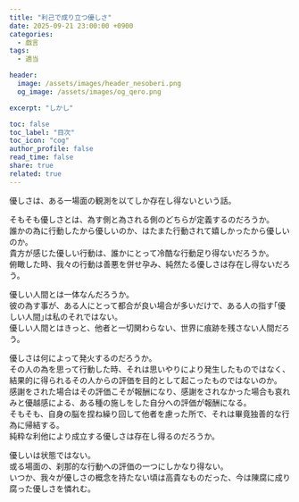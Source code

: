 ```yaml
---
title: "利己で成り立つ優しさ"
date: 2025-09-21 23:00:00 +0900
categories:
  - 戯言
tags:
  - 適当

header:
  image: /assets/images/header_nesoberi.png
  og_image: /assets/images/og_qero.png

excerpt: "しかし"

toc: false
toc_label: "目次"
toc_icon: "cog"
author_profile: false
read_time: false
share: true
related: true
---
```


優しさは、ある一場面の観測を以てしか存在し得ないという話。

そもそも優しさとは、為す側と為される側のどちらが定義するのだろうか。  
誰かの為に行動したから優しいのか、はたまた行動されて嬉しかったから優しいのか。  
貴方が感じた優しい行動は、誰かにとって冷酷な行動足り得ないだろうか。  
俯瞰した時、我々の行動は善悪を併せ孕み、純然たる優しさは存在し得ないだろう。

優しい人間とは一体なんだろうか。  
彼の為す事が、ある人にとって都合が良い場合が多いだけで、ある人の指す｢優しい人間｣は私のそれではない。  
優しい人間とはきっと、他者と一切関わらない、世界に痕跡を残さない人間だろう。

優しさは何によって発火するのだろうか。  
その人の為を思って行動した時、それは思いやりにより発生したものではなく、結果的に得られるその人からの評価を目的として起こったものではないのか。  
感謝をされた場合はその評価こそが報酬になり、感謝をされなかった場合も哀れみと優越感による、ある種の施しをした自分への評価が報酬になる。  
そもそも、自身の脳を捏ね繰り回して他者を慮った所で、それは畢竟独善的な行為に帰結する。  
純粋な利他により成立する優しさは存在し得るのだろうか。

優しいは状態ではない。  
或る場面の、刹那的な行動への評価の一つにしかなり得ない。  
いつか、我々が優しさの概念を持たない頃は高貴なものだった、今は陳腐に成り腐った優しさを憐れむ。
